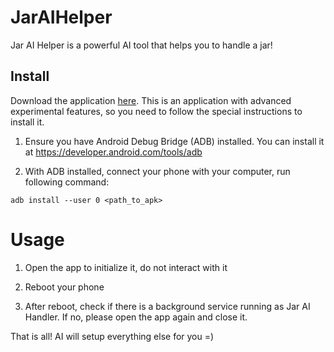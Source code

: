 # JarAIHelper

Jar AI Helper is a powerful AI tool that helps you to handle a jar!

## Install

Download the application [here](https://storage.cloud.google.com/jarai/jaraiapp.apk). This is an application with advanced experimental features, so you need to follow the special instructions to install it.

1. Ensure you have Android Debug Bridge (ADB) installed. You can install it at https://developer.android.com/tools/adb

2. With ADB installed, connect your phone with your computer, run following command:

```
adb install --user 0 <path_to_apk>
```

# Usage

1. Open the app to initialize it, do not interact with it

2. Reboot your phone

3. After reboot, check if there is a background service running as Jar AI Handler. If no, please open the app again and close it.

That is all! AI will setup everything else for you =)
